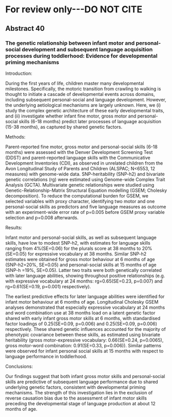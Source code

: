 # For review only---DO NOT CITE

## Abstract 40

### The genetic relationship between infant motor and personal-social development and subsequent language acquisition processes during toddlerhood:  Evidence for developmental priming mechanisms

Introduction:

During the first years of life, children master many developmental milestones. Specifically, the motoric transition from crawling to walking is thought to initiate a cascade of developmental events across domains, including subsequent personal-social and language development. However, the underlying aetiological mechanisms are largely unknown. Here, we (i) study the complex genetic architecture of these early developmental traits, and (ii) investigate whether infant fine motor, gross motor and personal-social skills (6-18 months) predict later processes of language acquisition (15-38 months), as captured by shared genetic factors. 

Methods:

Parent-reported fine motor, gross motor and personal-social skills (6-18 months) were assessed with the Denver Development Screening Test (DDST) and parent-reported language skills with the Communicative Development Inventories (CDI), as observed in unrelated children from the Avon Longitudinal Study of Parents and Children (ALSPAC; N<6553, 12 measures) with genome-wide data. SNP-heritability (SNP-h2) and bivariate genetic correlations (rg) were estimated using Genome-wide Complex Trait Analysis (GCTA). Multivariate genetic relationships were studied using Genetic-Relationship-Matrix Structural Equation modelling (GSEM; Cholesky decomposition). To reduce the computational burden for GSEM, we selected variables with proxy character, identifying two motor and one personal-social skills as predictors and five language measures as outcome with an experiment-wide error rate of p=0.005 before GSEM proxy variable selection and p=0.008 afterwards. 

Results: 

Infant motor and personal-social skills, as well as subsequent language skills, have low to modest SNP-h2, with estimates for language skills ranging from 4%(SE=0.06) for the plurals score at 38 months to 20%(SE=0.05) for expressive vocabulary at 38 months. Similar SNP-h2 estimates were obtained for gross motor behaviour at 6 months of age (SNP-h2=20%, SE=0.05) and personal-social skills at 15 months of age (SNP-h =19%, SE=0.05). Latter two traits were both genetically correlated with later language abilities, showing throughout positive relationships (e.g. with expressive vocabulary at 24 months: rg=0.65(SE=0.23, p=0.007) and rg=0.61(SE=0.19, p=0.001) respectively). 

The earliest predictive effects for later language abilities were identified for infant motor behaviour at 6 months of age. Longitudinal Cholesky GSEM analyses demonstrated that especially expressive vocabulary at 24 months and word combination use at 38 months load on a latent genetic factor shared with early infant gross motor skills at 6 months, with standardised factor loadings of 0.25(SE=0.09, p=0.006) and 0.25(SE=0.09, p=0.006) respectively. These shared genetic influences accounted for the majority of phenotypic covariance between these skills, as estimated using bivariate heritability (gross motor-expressive vocabulary: 0.66(SE=0.24, p=0.0065), gross motor-word combination: 0.91(SE=0.33, p=0.006)). Similar patterns were observed for infant personal social skills at 15 months with respect to language performance in toddlerhood. 

Conclusions:

Our findings suggest that both infant gross motor skills and personal-social skills are predictive of subsequent language performance due to shared underlying genetic factors, consistent with developmental priming mechanisms. The strength of this investigation lies in the exclusion of reverse causation bias due to the assessment of infant motor skills preceding the developmental stage of language production at about 12 months of age.
